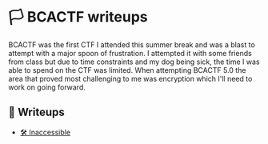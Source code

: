 # 🏳️ BCACTF writeups
BCACTF was the first CTF I attended this summer break and was a blast to attempt with a major spoon of frustration. I attempted it with some friends from class but due to time constraints and my dog being sick, the time I was able to spend on the CTF was limited. When attempting BCACTF 5.0 the area that proved most challenging to me was encryption which I'll need to work on going forward.

## 📰 Writeups

- [🛠️ Inaccessible](BCACTF-5.0-Inaccessible.pdf)
